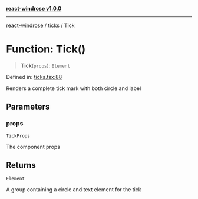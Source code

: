 [**react-windrose v1.0.0**](../../README.md)

***

[react-windrose](../../README.md) / [ticks](../README.md) / Tick

# Function: Tick()

> **Tick**(`props`): `Element`

Defined in: [ticks.tsx:88](https://github.com/JulesBlm/react-windrose/blob/4c90b4c4e20ea2808adde010911e8780345b3f2c/src/ticks.tsx#L88)

Renders a complete tick mark with both circle and label

## Parameters

### props

`TickProps`

The component props

## Returns

`Element`

A group containing a circle and text element for the tick
